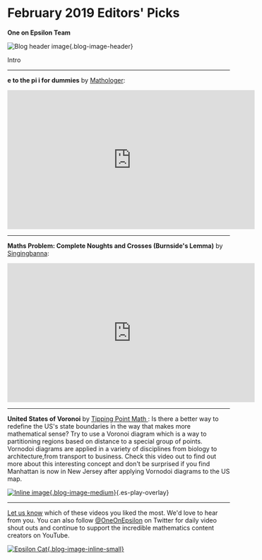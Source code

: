 # February 2019 Editors' Picks

**One on Epsilon Team**

![Blog header image](https://es-app.com/assets/mrmr19.jpg){.blog-image-header}

Intro

---
**e to the pi i for dummies** by [Mathologer](https://www.youtube.com/channel/UC1_uAIS3r8Vu6JjXWvastJg): 

<center>
<iframe width="560" height="315" src="https://www.youtube.com/embed/-dhHrg-KbJ0" frameborder="0" allow="accelerometer; autoplay; encrypted-media; gyroscope; picture-in-picture" allowfullscreen></iframe>
</center>



---
**Maths Problem: Complete Noughts and Crosses (Burnside's Lemma)** by [Singingbanna](https://www.youtube.com/channel/UCMpizQXRt817D0qpBQZ2TlA): 

<iframe width="560" height="315" src="https://www.youtube.com/embed/wdDF7_vfLcE" frameborder="0" allow="accelerometer; autoplay; encrypted-media; gyroscope; picture-in-picture" allowfullscreen></iframe>



---
**United States of Voronoi** by [Tipping Point Math
](https://www.youtube.com/channel/UCjwOWaOX-c-NeLnj_YGiNEg): Is there a better way to redefine the US's state boundaries in the way that makes more mathematical sense? Try to use a Voronoi diagram which is a way to partitioning regions based on distance to a special group of points. Vornodoi diagrams are applied in a variety of disciplines from biology to architecture,from transport to business. Check this video out to find out more about this interesting concept and don't be surprised if you find Manhattan is now in New Jersey after applying Vornodoi diagrams to the US map.  

[![Inline image](https://i.ytimg.com/vi/b_uvofsYl9s/mqdefault.jpg
){.blog-image-medium}](https://epsilonstream.com/video/fsyl9s/){.es-play-overlay}

---

[Let us know](https://oneonepsilon.com/contact-us/) which of these videos you liked the most. We'd love to hear from you. You can also follow [@OneOnEpsilon](https://twitter.com/oneonepsilon) on Twitter for daily video shout outs and continue to support the incredible mathematics content creators on YouTube.

[![Epsilon Cat](https://es-app.com/blog-assets/epsilonCat.jpg){.blog-image-inline-small}](https://www.youtube.com/watch?v=7zZhs3nMYKw)
